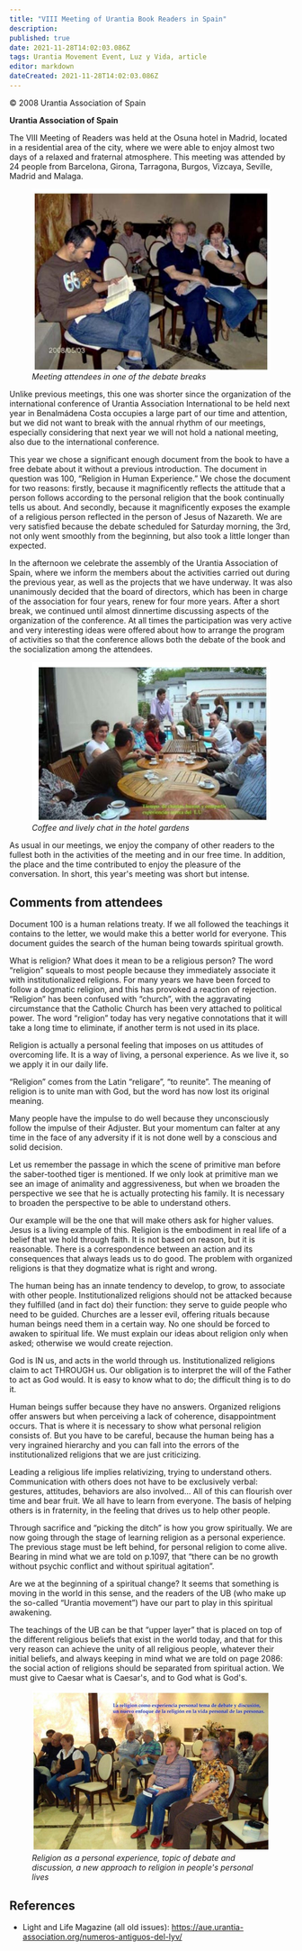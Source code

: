 ```yaml
---
title: "VIII Meeting of Urantia Book Readers in Spain"
description: 
published: true
date: 2021-11-28T14:02:03.086Z
tags: Urantia Movement Event, Luz y Vida, article
editor: markdown
dateCreated: 2021-11-28T14:02:03.086Z
---
```


<p class="v-card v-sheet theme--light grey lighten-3 px-2">© 2008 Urantia Association of Spain</p>

**Urantia Association of Spain**

The VIII Meeting of Readers was held at the Osuna hotel in Madrid, located in a residential area of the city, where we were able to enjoy almost two days of a relaxed and fraternal atmosphere. This meeting was attended by 24 people from Barcelona, Girona, Tarragona, Burgos, Vizcaya, Seville, Madrid and Malaga.

<figure id="Figure_1" class="image urantiapedia">
<img src="/image/article/Luz_y_Vida/LyV13/04.jpg">
<figcaption><em>Meeting attendees in one of the debate breaks</em></figcaption>
</figure>

Unlike previous meetings, this one was shorter since the organization of the international conference of Urantia Association International to be held next year in Benalmádena Costa occupies a large part of our time and attention, but we did not want to break with the annual rhythm of our meetings, especially considering that next year we will not hold a national meeting, also due to the international conference.

This year we chose a significant enough document from the book to have a free debate about it without a previous introduction. The document in question was 100, “Religion in Human Experience.” We chose the document for two reasons: firstly, because it magnificently reflects the attitude that a person follows according to the personal religion that the book continually tells us about. And secondly, because it magnificently exposes the example of a religious person reflected in the person of Jesus of Nazareth. We are very satisfied because the debate scheduled for Saturday morning, the 3rd, not only went smoothly from the beginning, but also took a little longer than expected.

In the afternoon we celebrate the assembly of the Urantia Association of Spain, where we inform the members about the activities carried out during the previous year, as well as the projects that we have underway. It was also unanimously decided that the board of directors, which has been in charge of the association for four years, renew for four more years. After a short break, we continued until almost dinnertime discussing aspects of the organization of the conference. At all times the participation was very active and very interesting ideas were offered about how to arrange the program of activities so that the conference allows both the debate of the book and the socialization among the attendees.

<figure id="Figure_2" class="image urantiapedia">
<img src="/image/article/Luz_y_Vida/LyV13/03.jpg">
<figcaption><em>Coffee and lively chat in the hotel gardens</em></figcaption>
</figure>

As usual in our meetings, we enjoy the company of other readers to the fullest both in the activities of the meeting and in our free time. In addition, the place and the time contributed to enjoy the pleasure of the conversation. In short, this year's meeting was short but intense.

## Comments from attendees

Document 100 is a human relations treaty. If we all followed the teachings it contains to the letter, we would make this a better world for everyone. This document guides the search of the human being towards spiritual growth.

What is religion? What does it mean to be a religious person? The word “religion” squeals to most people because they immediately associate it with institutionalized religions. For many years we have been forced to follow a dogmatic religion, and this has provoked a reaction of rejection. “Religion” has been confused with “church”, with the aggravating circumstance that the Catholic Church has been very attached to political power. The word “religion” today has very negative connotations that it will take a long time to eliminate, if another term is not used in its place.

Religion is actually a personal feeling that imposes on us attitudes of overcoming life. It is a way of living, a personal experience. As we live it, so we apply it in our daily life.

“Religion” comes from the Latin “religare”, “to reunite”. The meaning of religion is to unite man with God, but the word has now lost its original meaning.

Many people have the impulse to do well because they unconsciously follow the impulse of their Adjuster. But your momentum can falter at any time in the face of any adversity if it is not done well by a conscious and solid decision.

Let us remember the passage in which the scene of primitive man before the saber-toothed tiger is mentioned. If we only look at primitive man we see an image of animality and aggressiveness, but when we broaden the perspective we see that he is actually protecting his family. It is necessary to broaden the perspective to be able to understand others.

Our example will be the one that will make others ask for higher values. Jesus is a living example of this. Religion is the embodiment in real life of a belief that we hold through faith. It is not based on reason, but it is reasonable. There is a correspondence between an action and its consequences that always leads us to do good. The problem with organized religions is that they dogmatize what is right and wrong.

The human being has an innate tendency to develop, to grow, to associate with other people. Institutionalized religions should not be attacked because they fulfilled (and in fact do) their function: they serve to guide people who need to be guided. Churches are a lesser evil, offering rituals because human beings need them in a certain way. No one should be forced to awaken to spiritual life. We must explain our ideas about religion only when asked; otherwise we would create rejection.

God is IN us, and acts in the world through us. Institutionalized religions claim to act THROUGH us. Our obligation is to interpret the will of the Father to act as God would. It is easy to know what to do; the difficult thing is to do it.

Human beings suffer because they have no answers. Organized religions offer answers but when perceiving a lack of coherence, disappointment occurs. That is where it is necessary to show what personal religion consists of. But you have to be careful, because the human being has a very ingrained hierarchy and you can fall into the errors of the institutionalized religions that we are just criticizing.

Leading a religious life implies relativizing, trying to understand others. Communication with others does not have to be exclusively verbal: gestures, attitudes, behaviors are also involved... All of this can flourish over time and bear fruit. We all have to learn from everyone. The basis of helping others is in fraternity, in the feeling that drives us to help other people.

Through sacrifice and “picking the ditch” is how you grow spiritually. We are now going through the stage of learning religion as a personal experience. The previous stage must be left behind, for personal religion to come alive. Bearing in mind what we are told on p.1097, that “there can be no growth without psychic conflict and without spiritual agitation”.

Are we at the beginning of a spiritual change? It seems that something is moving in the world in this sense, and the readers of the UB (who make up the so-called “Urantia movement”) have our part to play in this spiritual awakening.

The teachings of the UB can be that “upper layer” that is placed on top of the different religious beliefs that exist in the world today, and that for this very reason can achieve the unity of all religious people, whatever their initial beliefs, and always keeping in mind what we are told on page 2086: the social action of religions should be separated from spiritual action. We must give to Caesar what is Caesar's, and to God what is God's.

<figure id="Figure_3" class="image urantiapedia">
<img src="/image/article/Luz_y_Vida/LyV13/05.jpg">
<figcaption><em>Religion as a personal experience, topic of debate and discussion, a new approach to religion in people's personal lives</em></figcaption>
</figure>

## References

- Light and Life Magazine (all old issues): https://aue.urantia-association.org/numeros-antiguos-del-lyv/